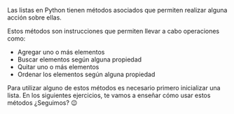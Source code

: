 Las listas en Python tienen métodos asociados que permiten realizar alguna acción sobre ellas.

Estos métodos son instrucciones que permiten llevar a cabo operaciones como:

* Agregar uno o más elementos
* Buscar elementos según alguna propiedad 
* Quitar uno o más elementos
* Ordenar los elementos según alguna propiedad

Para utilizar alguno de estos métodos es necesario primero inicializar una lista. En los siguientes ejercicios, te vamos a enseñar cómo usar estos métodos ¿Seguimos? :wink: